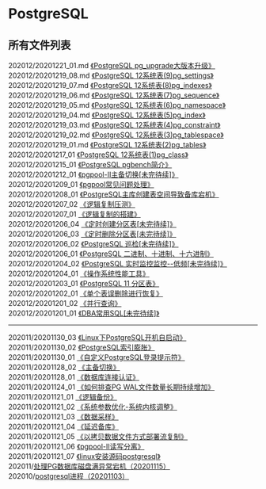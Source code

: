# PostgreSQL
 
## 所有文件列表  
202012/20201221_01.md [《PostgreSQL pg_upgrade大版本升级》](https://github.com/PGquestions/PostgreSQL/blob/main/202012/20201221_01.md)  
202012/20201219_08.md [《PostgreSQL 12系统表(9)pg_settings》](https://github.com/PGquestions/PostgreSQL/blob/main/202012/20201219_08.md)  
202012/20201219_07.md [《PostgreSQL 12系统表(8)pg_indexes》](https://github.com/PGquestions/PostgreSQL/blob/main/202012/20201219_07.md)  
202012/20201219_06.md [《PostgreSQL 12系统表(7)pg_sequence》](https://github.com/PGquestions/PostgreSQL/blob/main/202012/20201219_06.md)  
202012/20201219_05.md [《PostgreSQL 12系统表(6)pg_namespace》](https://github.com/PGquestions/PostgreSQL/blob/main/202012/20201219_05.md)  
202012/20201219_04.md [《PostgreSQL 12系统表(5)pg_index》](https://github.com/PGquestions/PostgreSQL/blob/main/202012/20201219_04.md)  
202012/20201219_03.md [《PostgreSQL 12系统表(4)pg_constraint》](https://github.com/PGquestions/PostgreSQL/blob/main/202012/20201219_03.md)  
202012/20201219_02.md [《PostgreSQL 12系统表(3)pg_tablespace》](https://github.com/PGquestions/PostgreSQL/blob/main/202012/20201219_02.md)  
202012/20201219_01.md [《PostgreSQL 12系统表(2)pg_tables》](https://github.com/PGquestions/PostgreSQL/blob/main/202012/20201219_01.md)  
202012/20201217_01    [《PostgreSQL 12系统表(1)pg_class》](https://github.com/PGquestions/PostgreSQL/blob/main/202012/20201217_01)  
202012/20201215_01    [《PostgreSQL pgbench简介》](https://github.com/PGquestions/PostgreSQL/blob/main/202012/20201215_01)  
202012/20201212_01    [《pgpool-II主备切换[未完待续]》](https://github.com/PGquestions/PostgreSQL/blob/main/202012/20201212_01)  
202012/20201209_01    [《pgpool常见问题处理》](https://github.com/PGquestions/PostgreSQL/blob/main/202012/20201209_01)  
202012/20201208_01    [《PostgreSQL主库创建表空间导致备库宕机》](https://github.com/PGquestions/PostgreSQL/blob/main/202012/20201208_01)  
202012/20201207_02    [《逻辑复制压测》](https://github.com/PGquestions/PostgreSQL/blob/main/202012/20201207_02)  
202012/20201207_01    [《逻辑复制的搭建》](https://github.com/PGquestions/PostgreSQL/blob/main/202012/20201207_01)  
202012/20201206_04    [《定时创建分区表[未完待续]》](https://github.com/PGquestions/PostgreSQL/blob/main/202012/20201206_04)  
202012/20201206_03    [《定时删除分区表[未完待续]》](https://github.com/PGquestions/PostgreSQL/blob/main/202012/20201206_03)  
202012/20201206_02    [《PostgreSQL 巡检[未完待续]》](https://github.com/PGquestions/PostgreSQL/blob/main/202012/20201206_02)  
202012/20201206_01    [《PostgreSQL 二进制、十进制、十六进制》](https://github.com/PGquestions/PostgreSQL/blob/main/202012/20201206_01)  
202012/20201204_02    [《PostgreSQL 实时监控监控--低频[未完待续]》](https://github.com/PGquestions/PostgreSQL/blob/main/202012/20201204_02)  
202012/20201204_01    [《操作系统性能工具》](https://github.com/PGquestions/PostgreSQL/blob/main/202012/20201204_01)  
202012/20201203_01    [《PostgreSQL 11 分区表》](https://github.com/PGquestions/PostgreSQL/blob/main/202012/20201203_01)  
202012/20201202_01    [《单个表误删除进行恢复》](https://github.com/PGquestions/PostgreSQL/blob/main/202012/20201202_01)  
202012/20201201_02    [《并行查询》](https://github.com/PGquestions/PostgreSQL/blob/main/202012/20201201_02)  
202012/20201201_01    [《DBA常用SQL[未完待续]》](https://github.com/PGquestions/PostgreSQL/blob/main/202012/20201201_01)
				      
-------------------------------------------------------------
202011/20201130_03    [《Linux下PostgreSQL开机自启动》](https://github.com/PGquestions/PostgreSQL/blob/main/202011/20201130_03)  
202011/20201130_02    [《PostgreSQL索引膨胀》](https://github.com/PGquestions/PostgreSQL/blob/main/202011/20201130_02)  
202011/20201130_01    [《自定义PostgreSQL登录提示符》](https://github.com/PGquestions/PostgreSQL/blob/main/202011/20201130_01)  
202011/20201128_02    [《主备切换》](https://github.com/PGquestions/PostgreSQL/blob/main/202011/20201128_02)  
202011/20201128_01    [《数据库连接认证》](https://github.com/PGquestions/PostgreSQL/blob/main/202011/20201128)  
202011/20201124_01    [《如何排查PG WAL文件数量长期持续增加》](https://github.com/PGquestions/PostgreSQL/blob/main/202011/20201124)  
202011/20201121_01    [《逻辑备份》](https://github.com/PGquestions/PostgreSQL/blob/main/202011/20201121_01)  
202011/20201121_02    [《系统参数优化-系统内核调整》](https://github.com/PGquestions/PostgreSQL/blob/main/202011/20201121_02)  
202011/20201121_03    [《数据采样》](https://github.com/PGquestions/PostgreSQL/blob/main/202011/20201121_03)  
202011/20201121_04    [《延迟备库》](https://github.com/PGquestions/PostgreSQL/blob/main/202011/20201121_04)  
202011/20201121_05    [《以拷贝数据文件方式部署流复制》](https://github.com/PGquestions/PostgreSQL/blob/main/202011/20201121_05)  
202011/20201121_06    [《pgpool-II读写分离》](https://github.com/PGquestions/PostgreSQL/blob/main/202011/20201121_06)  
202011/20201121_07    [《linux安装源码postgresql》](https://github.com/PGquestions/PostgreSQL/blob/main/202011/20201121_07)  
202011/[处理PG数据库磁盘满异常宕机（20201115）](https://github.com/qq1141853053/PostgreSQL/blob/main/202011/%E5%A4%84%E7%90%86PG%E6%95%B0%E6%8D%AE%E5%BA%93%E7%A3%81%E7%9B%98%E6%BB%A1%E5%BC%82%E5%B8%B8%E5%AE%95%E6%9C%BA%EF%BC%8820201115%EF%BC%89)  
202010/[postgresql进程（20201103）](https://github.com/qq1141853053/PostgreSQL/blob/main/202010/postgresql%E8%BF%9B%E7%A8%8B%EF%BC%8820201103%EF%BC%89)  
